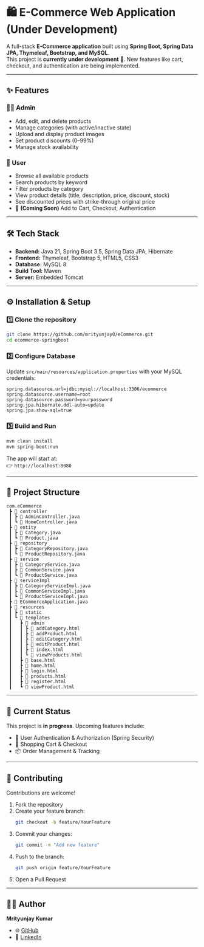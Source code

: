 # 🛍️ E-Commerce Web Application (Under Development)

A full-stack **E-Commerce application** built using **Spring Boot, Spring Data JPA, Thymeleaf, Bootstrap, and MySQL**.  
This project is **currently under development** 🚧. New features like cart, checkout, and authentication are being implemented.

---

## ✨ Features

### 👩‍💼 Admin
- Add, edit, and delete products
- Manage categories (with active/inactive state)
- Upload and display product images
- Set product discounts (0–99%)
- Manage stock availability

### 👤 User
- Browse all available products
- Search products by keyword
- Filter products by category
- View product details (title, description, price, discount, stock)
- See discounted prices with strike-through original price
- 🚧 **(Coming Soon)** Add to Cart, Checkout, Authentication

---

## 🛠️ Tech Stack

- **Backend:** Java 21, Spring Boot 3.5, Spring Data JPA, Hibernate
- **Frontend:** Thymeleaf, Bootstrap 5, HTML5, CSS3
- **Database:** MySQL 8
- **Build Tool:** Maven
- **Server:** Embedded Tomcat

---

## ⚙️ Installation & Setup

### 1️⃣ Clone the repository
```bash
git clone https://github.com/mrityunjay0/eCommerce.git
cd ecommerce-springboot
```

### 2️⃣ Configure Database
Update `src/main/resources/application.properties` with your MySQL credentials:
```properties
spring.datasource.url=jdbc:mysql://localhost:3306/ecommerce
spring.datasource.username=root
spring.datasource.password=yourpassword
spring.jpa.hibernate.ddl-auto=update
spring.jpa.show-sql=true
```

### 3️⃣ Build and Run
```bash
mvn clean install
mvn spring-boot:run
```

The app will start at:  
👉 `http://localhost:8080`

---

## 📂 Project Structure

```
com.eCommerce
 ┣ 📂 controller
 ┃ ┣ 📄 AdminController.java
 ┃ ┗ 📄 HomeController.java
 ┣ 📂 entity
 ┃ ┣ 📄 Category.java
 ┃ ┗ 📄 Product.java
 ┣ 📂 repository
 ┃ ┣ 📄 CategoryRepository.java
 ┃ ┗ 📄 ProductRepository.java
 ┣ 📂 service
 ┃ ┣ 📄 CategoryService.java
 ┃ ┣ 📄 CommonService.java
 ┃ ┗ 📄 ProductService.java
 ┣ 📂 serviceImpl
 ┃ ┣ 📄 CategoryServiceImpl.java
 ┃ ┣ 📄 CommonServiceImpl.java
 ┃ ┗ 📄 ProductServiceImpl.java
 ┣ 📄 ECommerceApplication.java
 ┣ 📂 resources
 ┃ ┣ 📂 static
 ┃ ┗ 📂 templates
 ┃   ┣ 📂 admin
 ┃   ┃ ┣ 📄 addCategory.html
 ┃   ┃ ┣ 📄 addProduct.html
 ┃   ┃ ┣ 📄 editCategory.html
 ┃   ┃ ┣ 📄 editProduct.html
 ┃   ┃ ┣ 📄 index.html
 ┃   ┃ ┗ 📄 viewProducts.html
 ┃   ┣ 📄 base.html
 ┃   ┣ 📄 home.html
 ┃   ┣ 📄 login.html
 ┃   ┣ 📄 products.html
 ┃   ┣ 📄 register.html
 ┃   ┗ 📄 viewProduct.html
```

---

## 🚧 Current Status

This project is **in progress**. Upcoming features include:
- 🔐 User Authentication & Authorization (Spring Security)
- 🛒 Shopping Cart & Checkout
- 📦 Order Management & Tracking

---

## 🤝 Contributing

Contributions are welcome!

1. Fork the repository
2. Create your feature branch:
   ```bash
   git checkout -b feature/YourFeature
   ```
3. Commit your changes:
   ```bash
   git commit -m "Add new feature"
   ```
4. Push to the branch:
   ```bash
   git push origin feature/YourFeature
   ```
5. Open a Pull Request

---

## 👨‍💻 Author

**Mrityunjay Kumar**
- 🌐 [GitHub](https://github.com/mrityunjay0)
- 💼 [LinkedIn](https://www.linkedin.com/in/mrityunjay555/)  